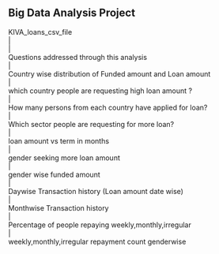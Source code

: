 ## Big Data Analysis Project

KIVA_loans_csv_file <br/>
|	<br/>
| <br/>
Questions addressed through this analysis <br/>
|	<br/>
Country wise distribution of Funded amount and Loan amount <br/>
| <br/>
which country people are requesting high loan amount ? <br/>
| <br/>
How many persons from each country have applied for loan? <br/>
| <br/>
Which sector people are requesting for more loan? <br/>
| <br/>
loan amount vs term in months <br/>
| <br/>
gender seeking more loan amount <br/>
| <br/>
gender wise funded amount <br/>
| <br/>
Daywise Transaction history (Loan amount date wise) <br/>
| <br/>
Monthwise Transaction history <br/>
| <br/>
Percentage of people repaying weekly,monthly,irregular <br/>
| <br/>
weekly,monthly,irregular repayment count genderwise <br/>




